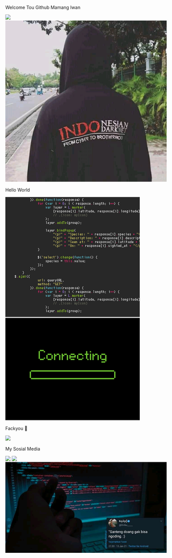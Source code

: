 Welcome Tou Github Mamang Iwan

<img src="https://github.com/IWAN-404/IWAN-404/blob/main/AUD-20201116-WA0052.mp3">
<img src="https://github.com/IWAN-404/IWAN-404/blob/main/IWAN%20MAMANG%20HEKEL/FB_IMG_16151794358606576.jpg">

Hello World

<img src="https://github.com/IWAN-404/IWAN-404/blob/main/106824690-8dd73a00-66ad-11eb-89e2-53e13ac6f594.gif">

<img src="https://github.com/IWAN-404/IWAN-404/blob/main/e8d5a3b3a383211eb74d02a26115defa.gif">

Fackyou 🖕

<img src="https://giffiles.alphacoders.com/120/120248.gif">

My Sosial Media

[![](https://img.shields.io/badge/Facebook-blue?logo=Facebook&logoColor=blue&labelColor=white)](https://www.facebook.com/AINGK.BUDAK.BURIQ)
[![](https://img.shields.io/badge/Whatsapp-CHAT-red?logo=Whatsapp&logoColor=Brightgreen&labelColor=white)](https://wa.me/+6285766833276?text=Asalamualaikum+bang)
<img src="https://github.com/ROMI-AFRZL/ROMI-AFRZL/blob/main/Ngentod/status_me_status_90e259db678545f49a41faf12e095d58.jpg">


